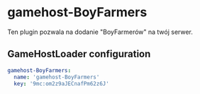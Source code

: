# gamehost-BoyFarmers

Ten plugin pozwala na dodanie "BoyFarmerów" na twój serwer.

## GameHostLoader configuration
```yaml
gamehost-BoyFarmers:
  name: 'gamehost-BoyFarmers'
  key: '9mc:om2z9aJECnafPm62z6J'
```